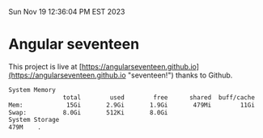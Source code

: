 Sun Nov 19 12:36:04 PM EST 2023

# Angular seventeen


This project is live at [https://angularseventeen.github.io](https://angularseventeen.github.io "seventeen!") thanks to Github.

```bash
System Memory
               total        used        free      shared  buff/cache   available
Mem:            15Gi       2.9Gi       1.9Gi       479Mi        11Gi        12Gi
Swap:          8.0Gi       512Ki       8.0Gi
System Storage
479M	.

